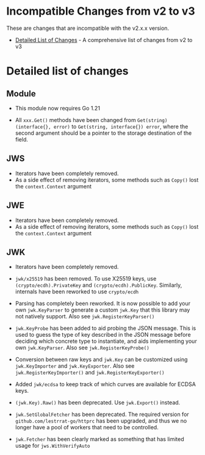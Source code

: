 # Incompatible Changes from v2 to v3

These are changes that are incompatible with the v2.x.x version.

* [Detailed List of Changes](#detailed-list-of-changes) - A comprehensive list of changes from v2 to v3

# Detailed list of changes

## Module

* This module now requires Go 1.21

* All `xxx.Get()` methods have been changed from `Get(string) (interface{}, error)` to
  `Get(string, interface{}) error`, where the second argument should be a pointer
  to the storage destination of the field.

## JWS

* Iterators have been completely removed.
* As a side effect of removing iterators, some methods such as `Copy()` lost the
  `context.Context` argument

## JWE

* Iterators have been completely removed.
* As a side effect of removing iterators, some methods such as `Copy()` lost the
  `context.Context` argument

## JWK

* Iterators have been completely removed.

* `jwk/x25519` has been removed. To use X25519 keys, use `(crypto/ecdh).PrivateKey` and
  `(crypto/ecdh).PublicKey`. Similarly, internals have been reworked to use `crypto/ecdh`

* Parsing has completely been reworked. It is now possible to add your own `jwk.KeyParser`
  to generate a custom `jwk.Key` that this library may not natively support. Also see
  `jwk.RegisterKeyParser()`

* `jwk.KeyProbe` has been added to aid probing the JSON message. This is used to
  guess the type of key described in the JSON message before deciding which concrete
  type to instantiate, and aids implementing your own `jwk.KeyParser`. Also see
  `jwk.RegisterKeyProbe()`

* Conversion between raw keys and `jwk.Key` can be customized using `jwk.KeyImporter` and `jwk.KeyExporter`.
  Also see `jwk.RegisterKeyImporter()` and `jwk.RegisterKeyExporter()`

* Added `jwk/ecdsa` to keep track of which curves are available for ECDSA keys.

* `(jwk.Key).Raw()` has been deprecated. Use `jwk.Export()` instead.

* `jwk.SetGlobalFetcher` has been deprecated. The required version for `github.com/lestrrat-go/httprc`
  has been upgraded, and thus we no longer have a pool of workers that need to be controlled.

* `jwk.Fetcher` has been clearly marked as something that has limited
  usage for `jws.WithVerifyAuto`